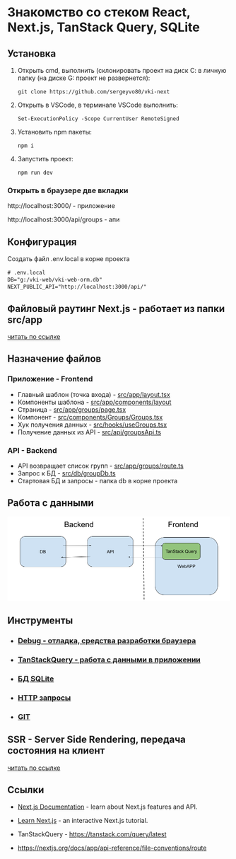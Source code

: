 # Знакомство со стеком React, Next.js, TanStack Query, SQLite

## Установка 

1) Открыть cmd, выполнить (cклонировать проект на диск С: в личную папку (на диске G: проект не развернется):
    ```
    git clone https://github.com/sergeyvo80/vki-next
    ```

2) Открыть в VSCode, в терминале VSCode выполнить:
    ```
    Set-ExecutionPolicy -Scope CurrentUser RemoteSigned
    ```

3) Установить npm пакеты:
    ```
    npm i
    ```

4) Запустить проект:
    ```
    npm run dev
    ```

### Открыть в браузере две вкладки

http://localhost:3000/ - приложение

http://localhost:3000/api/groups - апи


## Конфигурация
Создать файл .env.local в корне проекта
```
# .env.local
DB="g:/vki-web/vki-web-orm.db"
NEXT_PUBLIC_API="http://localhost:3000/api/"
```

## Файловый раутинг Next.js - работает из папки src/app

[читать по ссылке](docs/next-routing.md)


## Назначение файлов

### Приложение - Frontend

- Главный шаблон (точка входа) - [src/app/layout.tsx](src/app/layout.tsx)
- Компоненты шаблона - [src/app/components/layout](src/app/components/layout)
- Страница - [src/app/groups/page.tsx](src/app/groups/page.tsx)
- Компонент - [src/components/Groups/Groups.tsx](src/components/Groups/Groups.tsx)
- Хук получения данных - [src/hooks/useGroups.tsx](src/hooks/useGroups.tsx)
- Получение данных из API - [src/api/groupsApi.ts](src/api/groupsApi.ts)

### API - Backend

- API возвращает список групп - [src/app/groups/route.ts](src/app/groups/route.ts)
- Запрос к БД - [src/db/groupDb.ts](src/db/groupDb.ts)
- Стартовая БД и запросы - папка db в корне проекта

## Работа с данными
![data](docs/pics/data.png)


## Инструменты
- ### [Debug - отладка, средства разработки браузера](docs/debug.md)
- ### [TanStackQuery - работа с данными в приложении](docs/tanstack-query.md)
- ### [БД SQLite](docs/db.md)
- ### [HTTP запросы](docs/http.md)
- ### [GIT](docs/git.md)

## SSR - Server Side Rendering, передача состояния на клиент
[читать по ссылке](docs/ssr.md)


## Ссылки

- [Next.js Documentation](https://nextjs.org/docs) - learn about Next.js features and API.
  
- [Learn Next.js](https://nextjs.org/learn) - an interactive Next.js tutorial.

- TanStackQuery - https://tanstack.com/query/latest

- https://nextjs.org/docs/app/api-reference/file-conventions/route

